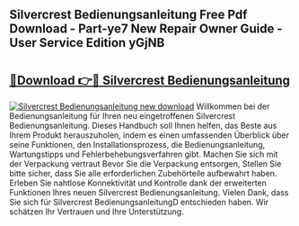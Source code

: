 ## Silvercrest Bedienungsanleitung Free Pdf Download - Part-ye7 New Repair Owner Guide - User Service Edition yGjNB

# <h2><a href="http://df1oo3.blite.top/?on=Silvercrest+Bedienungsanleitung">🔗Download 👉🔴 Silvercrest Bedienungsanleitung</a></h2>

[![Silvercrest Bedienungsanleitung new download](https://i.imgur.com/lujVjoI.png)](http://df1oo3.blite.top/?on=Silvercrest+Bedienungsanleitung)
Willkommen bei der Bedienungsanleitung für Ihren neu eingetroffenen Silvercrest Bedienungsanleitung. Dieses Handbuch soll Ihnen helfen, das Beste aus Ihrem Produkt herauszuholen, indem es einen umfassenden Überblick über seine Funktionen, den Installationsprozess, die Bedienungsanleitung, Wartungstipps und Fehlerbehebungsverfahren gibt. Machen Sie sich mit der Verpackung vertraut Bevor Sie die Verpackung entsorgen, Stellen Sie bitte sicher, dass Sie alle erforderlichen Zubehörteile aufbewahrt haben. Erleben Sie nahtlose Konnektivität und Kontrolle dank der erweiterten Funktionen Ihres neuen Silvercrest Bedienungsanleitung. Vielen Dank, dass Sie sich für Silvercrest BedienungsanleitungD entschieden haben. Wir schätzen Ihr Vertrauen und Ihre Unterstützung.
